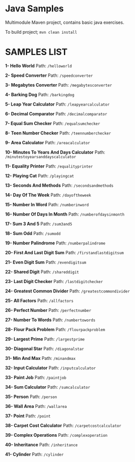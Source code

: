 # Java Samples
Multimodule Maven project, contains basic java exercises.

To build project; `mvn clean install`

# SAMPLES LIST

**1- Hello World**
Path: `/helloworld`

**2- Speed Converter**
Path: `/speedconverter`

**3- Megabytes Converter**
Path: `/megabytesconverter`

**4- Barking Dog**
Path: `/barkingdog`

**5- Leap Year Calculator**
Path: `/leapyearcalculator`

**6- Decimal Comparator**
Path: `/decimalcomparator`

**7- Equal Sum Checker**
Path: `/equalsumchecker`

**8- Teen Number Checker**
Path: `/teennumberchecker`

**9- Area Calculator**
Path: `/areacalculator`

**10- Minutes To Years And Days Calculator**
Path: `/minutestoyearsanddayscalculator`

**11- Equality Printer**
Path: `/equalityprinter`

**12- Playing Cat**
Path: `/playingcat`

**13- Seconds And Methods**
Path: `/secondsandmethods`

**14- Day Of The Week**
Path: `/dayoftheweek`

**15- Number In Word**
Path: `/numberinword`

**16- Number Of Days In Month**
Path: `/numberofdaysinmonth`

**17- Sum 3 And 5**
Path: `/sum3and5`

**18- Sum Odd**
Path: `/sumodd`

**19- Number Palindrome**
Path: `/numberpalindrome`

**20- First And Last Digit Sum**
Path: `/firstandlastdigitsum`

**21- Even Digit Sum**
Path: `/evendigitsum`

**22- Shared Digit**
Path: `/shareddigit`

**23- Last Digit Checker**
Path: `/lastdigitchecker`

**24- Greatest Common Divider**
Path: `/greatestcommondivider`

**25- All Factors**
Path: `/allfactors`

**26- Perfect Number**
Path: `/perfectnumber`

**27- Number To Words**
Path: `/numbertowords`

**28- Flour Pack Problem**
Path: `/flourpackproblem`

**29- Largest Prime**
Path: `/largestprime`

**30- Diagonal Star**
Path: `/diagonalstar`

**31- Min And Max**
Path: `/minandmax`

**32- Input Calculator**
Path: `/inputcalculator`

**33- Paint Job**
Path: `/paintjob`

**34- Sum Calculator**
Path: `/sumcalculator`

**35- Person**
Path: `/person`

**36- Wall Area**
Path: `/wallarea`

**37- Point**
Path: `/point`

**38- Carpet Cost Calculator**
Path: `/carpetcostcalculator`

**39- Complex Operations**
Path: `/complexoperation`

**40- Inheritance**
Path: `/inheritance`

**41- Cylinder**
Path: `/cylinder`


































